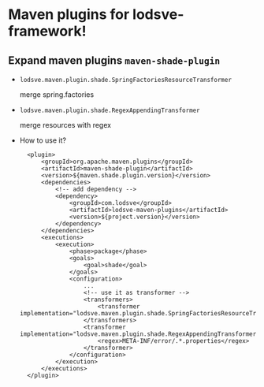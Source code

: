 # Maven plugins for lodsve-framework!

## Expand maven plugins `maven-shade-plugin`
- `lodsve.maven.plugin.shade.SpringFactoriesResourceTransformer` 

    merge spring.factories
- `lodsve.maven.plugin.shade.RegexAppendingTransformer`    
    
    merge resources with regex
- How to use it?

        <plugin>
            <groupId>org.apache.maven.plugins</groupId>
            <artifactId>maven-shade-plugin</artifactId>
            <version>${maven.shade.plugin.version}</version>
            <dependencies>
                <!-- add dependency -->
                <dependency>
                    <groupId>com.lodsve</groupId>
                    <artifactId>lodsve-maven-plugins</artifactId>
                    <version>${project.version}</version>
                </dependency>
            </dependencies>
            <executions>
                <execution>
                    <phase>package</phase>
                    <goals>
                        <goal>shade</goal>
                    </goals>
                    <configuration>
                        ...
                        <!-- use it as transformer -->
                        <transformers>
                            <transformer implementation="lodsve.maven.plugin.shade.SpringFactoriesResourceTransformer"/>
                        </transformers>
                        <transformer implementation="lodsve.maven.plugin.shade.RegexAppendingTransformer">
                            <regex>META-INF/error/.*.properties</regex>
                        </transformer>
                    </configuration>
                </execution>
            </executions>
        </plugin>